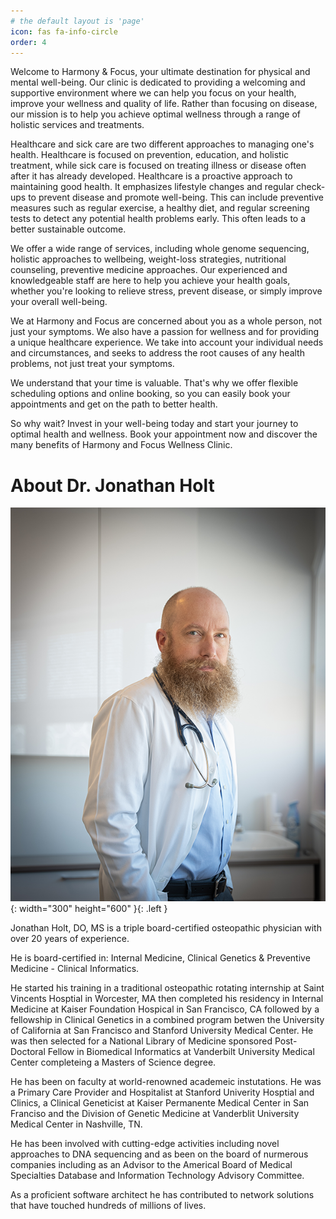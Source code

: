 ```yaml
---
# the default layout is 'page'
icon: fas fa-info-circle
order: 4
---
```


Welcome to Harmony & Focus, your ultimate destination for physical and mental well-being. Our clinic is dedicated to providing a welcoming and supportive environment where we can help you focus on your health, improve your wellness and quality of life. Rather than focusing on disease, our mission is to help you achieve optimal wellness through a range of holistic services and treatments.

Healthcare and sick care are two different approaches to managing one's health. Healthcare is focused on prevention, education, and holistic treatment, while sick care is focused on treating illness or disease often after it has already developed. Healthcare is a proactive approach to maintaining good health. It emphasizes lifestyle changes and regular check-ups to prevent disease and promote well-being. This can include preventive measures such as regular exercise, a healthy diet, and regular screening tests to detect any potential health problems early. This often leads to a better sustainable outcome.

We offer a wide range of services, including whole genome sequencing, holistic approaches to wellbeing, weight-loss strategies, nutritional counseling, preventive medicine approaches. Our experienced and knowledgeable staff are here to help you achieve your health goals, whether you're looking to relieve stress, prevent disease, or simply improve your overall well-being.

We at Harmony and Focus are concerned about you as a whole person, not just your symptoms. We also have a passion for wellness and for providing a unique healthcare experience. We take into account your individual needs and circumstances, and seeks to address the root causes of any health problems, not just treat your symptoms.

We understand that your time is valuable. That's why we offer flexible scheduling options and online booking, so you can easily book your appointments and get on the path to better health.

So why wait? Invest in your well-being today and start your journey to optimal health and wellness. Book your appointment now and discover the many benefits of Harmony and Focus Wellness Clinic.

# About Dr. Jonathan Holt

![Dr. Jonathan Holt](/assets/jon.png){: width="300" height="600" }{: .left }

Jonathan Holt, DO, MS is a triple board-certified osteopathic physician with over 20 years of experience.

He is board-certified in: Internal Medicine, Clinical Genetics & Preventive Medicine - Clinical Informatics.

He started his training in a traditional osteopathic rotating internship at Saint Vincents Hosptial in Worcester, MA then completed his residency in Internal Medicine at Kaiser Foundation Hospical in San Francisco, CA followed by a fellowship in Clinical Genetics in a combined program betwen the University of California at San Francisco and Stanford University Medical Center. He was then selected for a National Library of Medicine sponsored Post-Doctoral Fellow in Biomedical Informatics at Vanderbilt University Medical Center completeing a Masters of Science degree.

He has been on faculty at world-renowned academeic instutations. He was a Primary Care Provider and Hospitalist at Stanford Univerity Hosptial and Clinics, a Clinical Geneticist at Kaiser Permanente Medical Center in San Franciso and the Division of Genetic Medicine at Vanderblit University Medical Center in Nashville, TN.

He has been involved with cutting-edge activities including novel approaches to DNA sequencing and as been on the board of nurmerous companies including as an Advisor to the Americal Board of Medical Specialties Database and Information Technology Advisory Committee.

As a proficient software architect he has contributed to network solutions that have touched hundreds of millions of lives.